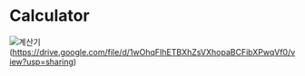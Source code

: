 # Calculator
![계산기](https://user-images.githubusercontent.com/76423543/107515489-6bce4200-6bee-11eb-8a7d-7f4c7ee7bd6c.JPG)(https://drive.google.com/file/d/1wOhqFIhETBXhZsVXhopaBCFibXPwqVf0/view?usp=sharing)
